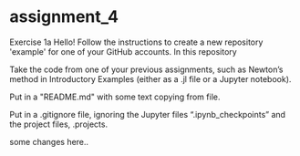 # assignment_4
Exercise 1a
Hello! Follow the instructions to create a new repository 'example' for one of your GitHub accounts. In this repository

Take the code from one of your previous assignments, such as Newton’s method in Introductory Examples (either as a .jl file or a Jupyter notebook).

Put in a "README.md" with some text copying from file.

Put in a .gitignore file, ignoring the Jupyter files “.ipynb_checkpoints” and the project files, .projects.

some changes here..
